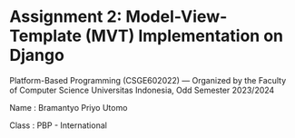 # Assignment 2: Model-View-Template (MVT) Implementation on Django

Platform-Based Programming (CSGE602022) — Organized by the Faculty of Computer Science Universitas Indonesia, Odd Semester 2023/2024

Name : Bramantyo Priyo Utomo

Class : PBP - International
